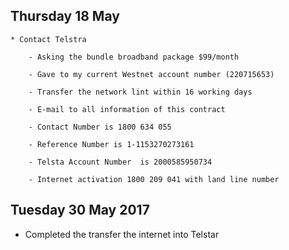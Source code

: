 ## Thursday 18 May

    * Contact Telstra

        - Asking the bundle broadband package $99/month

        - Gave to my current Westnet account number (220715653)

        - Transfer the network lint within 16 working days

        - E-mail to all information of this contract 

        - Contact Number is 1800 634 055

        - Reference Number is 1-1153270273161 

        - Telsta Account Number  is 2000585950734

        - Internet activation 1800 209 041 with land line number
    
## Tuesday 30 May 2017

   * Completed the transfer the internet into Telstar

    